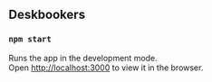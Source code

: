 ## Deskbookers

### `npm start`

Runs the app in the development mode.<br>
Open [http://localhost:3000](http://localhost:3000) to view it in the browser.
